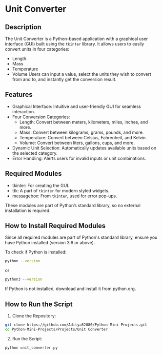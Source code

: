 # Unit Converter
## Description
The Unit Converter is a Python-based application with a graphical user interface (GUI) built using the `tkinter` library. It allows users to easily convert units in four categories:

- Length
- Mass
- Temperature
- Volume
Users can input a value, select the units they wish to convert from and to, and instantly get the conversion result.

## Features
- Graphical Interface: Intuitive and user-friendly GUI for seamless interaction.
- Four Conversion Categories:
     - Length: Convert between meters, kilometers, miles, inches, and more.
     - Mass: Convert between kilograms, grams, pounds, and more.
     - Temperature: Convert between Celsius, Fahrenheit, and Kelvin.
     - Volume: Convert between liters, gallons, cups, and more.
- Dynamic Unit Selection: Automatically updates available units based on the selected category.
- Error Handling: Alerts users for invalid inputs or unit combinations.

## Required Modules
- tkinter: For creating the GUI.
- ttk: A part of `tkinter` for modern styled widgets.
- messagebox: From `tkinter`, used for error pop-ups.

These modules are part of Python’s standard library, so no external installation is required.

## How to Install Required Modules
Since all required modules are part of Python's standard library, ensure you have Python installed (version 3.6 or above).

To check if Python is installed:
```bash
python --version
```
or

```bash
python3 --version
```
If Python is not installed, download and install it from python.org.

## How to Run the Script

1. Clone the Repository:
```bash
git clone https://github.com/Aditya82080/Python-Mini-Projects.git
cd Python-Mini-Projects/Projects/Unit Converter
```

2. Run the Script:
```bash
python unit_converter.py
```
